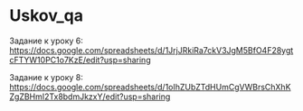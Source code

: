 # Uskov_qa
Задание к уроку 6:
https://docs.google.com/spreadsheets/d/1JrjJRkiRa7ckV3JgM5BfO4F28ygtcFTYW10PC1o7KzE/edit?usp=sharing

Задание к уроку 8:
https://docs.google.com/spreadsheets/d/1oIhZUbZTdHUmCgVWBrsChXhKZgZBHmI2Tx8bdmJkzxY/edit?usp=sharing